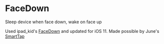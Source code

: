 # FaceDown

Sleep device when face down, wake on face up

Used ipad_kid's [FaceDown](https://github.com/ipadkid358/personal-tweaks/blob/master/FaceDown/Tweak.x) and updated for iOS 11. Made possible by June's [SmartTap](https://github.com/JunesiPhone/smarttap/blob/master/Tweak.xm)
